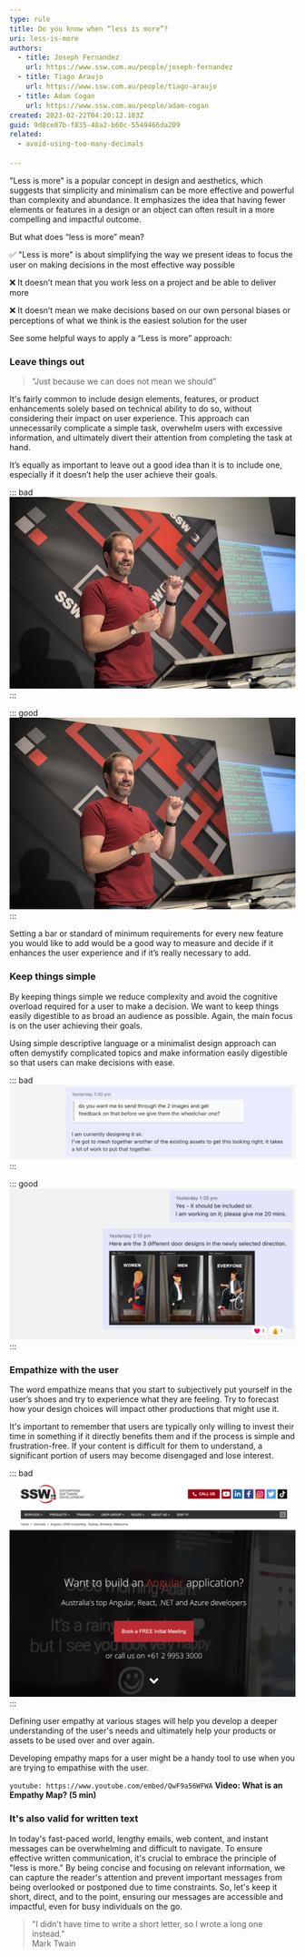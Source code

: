 ```yaml
---
type: rule
title: Do you know when “less is more”?
uri: less-is-more
authors:
  - title: Joseph Fernandez
    url: https://www.ssw.com.au/people/joseph-fernandez
  - title: Tiago Araujo
    url: https://www.ssw.com.au/people/tiago-araujo
  - title: Adam Cogan
    url: https://www.ssw.com.au/people/adam-cogan
created: 2023-02-22T04:20:12.183Z
guid: 9d8ce87b-f835-48a2-b60c-5549466da209
related:
  - avoid-using-too-many-decimals

---
```


"Less is more" is a popular concept in design and aesthetics, which suggests that simplicity and minimalism can be more effective and powerful than complexity and abundance. It emphasizes the idea that having fewer elements or features in a design or an object can often result in a more compelling and impactful outcome.

But what does “less is more” mean? 

<!--endintro-->

✅ "Less is more" is about simplifying the way we present ideas to focus the user on making decisions in the most effective way possible

❌ It doesn’t mean that you work less on a project and be able to deliver more

❌ It doesn’t mean we make decisions based on our own personal biases or perceptions of what we think is the easiest solution for the user

See some helpful ways to apply a “Less is more” approach:

### Leave things out

> "Just because we can does not mean we should"

It's fairly common to include design elements, features, or product enhancements solely based on technical ability to do so, without considering their impact on user experience. This approach can unnecessarily complicate a simple task, overwhelm users with excessive information, and ultimately divert their attention from completing the task at hand.

It’s equally as important to leave out a good idea than it is to include one, especially if it doesn’t help the user achieve their goals.

::: bad 
![Figure: Bad example - Overbranded background](background-logos.jpg)
:::

::: good
![Figure: Good example - Reduced design clutter by limiting design elements](background-no-logos.jpg)
:::

Setting a bar or standard of minimum requirements for every new feature you would like to add would be a good way to measure and decide if it enhances the user experience and if it’s really necessary to add.

### Keep things simple

By keeping things simple we reduce complexity and avoid the cognitive overload required for a user to make a decision. We want to keep things easily digestible to as broad an audience as possible. Again, the main focus is on the user achieving their goals. 

Using simple descriptive language or a minimalist design approach can often demystify complicated topics and make information easily digestible so that users can make decisions with ease.

::: bad 
![Figure: Bad example - Responding with no clear answer](responding-bad-example.jpg)
:::

::: good
![Figure: Good example - Responding with a definite answer](good-example-clarity.jpg)
:::

### Empathize with the user

The word empathize means that you start to subjectively put yourself in the user’s shoes and try to experience what they are feeling. Try to forecast how your design choices will impact other productions that might use it.

It's important to remember that users are typically only willing to invest their time in something if it directly benefits them and if the process is simple and frustration-free. If your content is difficult for them to understand, a significant portion of users may become disengaged and lose interest.

::: bad 
![Figure: Bad example - Video text over HTML text confuses and strains users](text-over-text.jpg)
:::

Defining user empathy at various stages will help you develop a deeper understanding of the user's needs and ultimately help your products or assets to be used over and over again.

Developing empathy maps for a user might be a handy tool to use when you are trying to empathise with the user.

`youtube: https://www.youtube.com/embed/QwF9a56WFWA`
**Video: What is an Empathy Map? (5 min)**

### It's also valid for written text

In today's fast-paced world, lengthy emails, web content, and instant messages can be overwhelming and difficult to navigate. To ensure effective written communication, it's crucial to embrace the principle of "less is more." By being concise and focusing on relevant information, we can capture the reader's attention and prevent important messages from being overlooked or postponed due to time constraints. So, let's keep it short, direct, and to the point, ensuring our messages are accessible and impactful, even for busy individuals on the go.

> "I didn't have time to write a short letter, so I wrote a long one instead."   
Mark Twain
